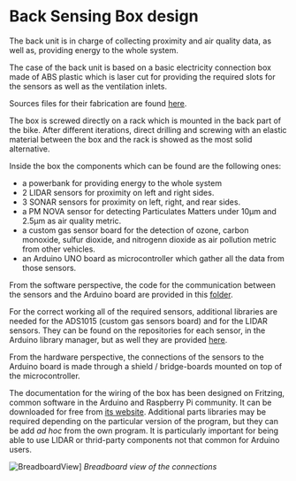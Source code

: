 # Back Sensing Box design

The back unit is in charge of collecting proximity and air quality data, as well as, providing energy to the whole system.

The case of the back unit is based on a basic electricity connection box made of ABS plastic which is laser cut for providing the required slots for the sensors as well as the ventilation inlets.

Sources files for their fabrication are found [here](https://github.com/cledantec/Cycle-Atlanta-SLaB/tree/master/DSSG2017_SensingBox_Arduino/ABS_laser_cutting).

The box is screwed directly on a rack which is mounted in the back part of the bike. After different iterations, direct drilling and screwing with an elastic material between the box and the rack is showed as the most solid alternative.

Inside the box the components which can be found are the following ones:

- a powerbank for providing energy to the whole system
- 2 LIDAR sensors for proximity on left and right sides.
- 3 SONAR sensors for proximity on left, right, and rear sides.
- a PM NOVA sensor for detecting Particulates Matters under 10μm and 2.5μm as air quality metric.
- a custom gas sensor board for the detection of ozone, carbon monoxide, sulfur dioxide, and nitrogenn dioxide as air pollution metric from other vehicles.
- an Arduino UNO board as microcontroller which gather all the data from those sensors.

From the software perspective, the code for the communication between the sensors and the Arduino board are provided in this [folder](https://github.com/cledantec/Cycle-Atlanta-SLaB/tree/master/DSSG2017_SensingBox_Arduino/oneArduinoAllAggregated).

For the correct working all of the required sensors, additional libraries are needed for the ADS1015 (custom gas sensors board) and for the LIDAR sensors. They can be found on the repositories for each sensor, in the Arduino library manager, but as well they are provided [here](https://github.com/cledantec/Cycle-Atlanta-SLaB/tree/master/DSSG2017_SensingBox_Arduino/libraries%20to%20install).

From the hardware perspective, the connections of the sensors to the Arduino board is made through a shield / bridge-boards mounted on top of the microcontroller.

The documentation for the wiring of the box has been designed on Fritzing, common software in the Arduino and Raspberry Pi community. It can be downloaded for free from [its website](http://fritzing.org/home/). Additional parts libraries may be required depending on the particular version of the program, but they can be add *ad hoc* from the own program. It is particularly important for being able to use LIDAR or thrid-party components not that common for Arduino users.

![BreadboardView](https://github.com/cledantec/Cycle-Atlanta-SLaB/raw/master/DSSG2017_SensingBox_Arduino/Fritzing_Schema/PCB%20Cycle%20Atlanta/BackBoxConnections_BreadboardView.png)]
*Breadboard view of the connections*





